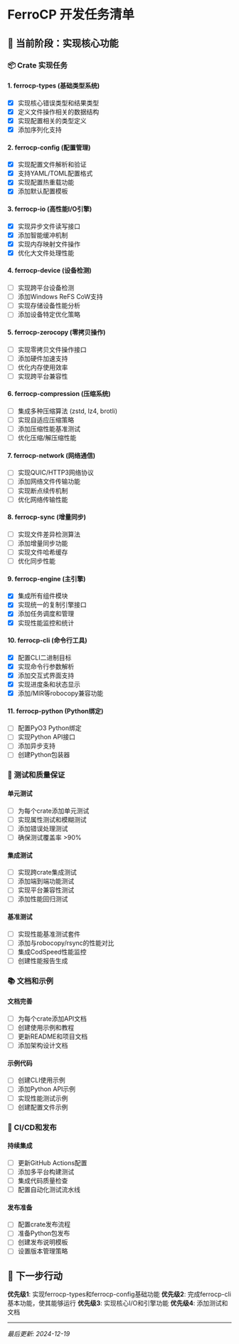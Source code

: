 # FerroCP 开发任务清单

## 🎯 当前阶段：实现核心功能

### 📦 Crate 实现任务

#### 1. ferrocp-types (基础类型系统)
- [x] 实现核心错误类型和结果类型
- [x] 定义文件操作相关的数据结构
- [x] 实现配置相关的类型定义
- [x] 添加序列化支持

#### 2. ferrocp-config (配置管理)
- [x] 实现配置文件解析和验证
- [x] 支持YAML/TOML配置格式
- [x] 实现配置热重载功能
- [x] 添加默认配置模板

#### 3. ferrocp-io (高性能I/O引擎)
- [x] 实现异步文件读写接口
- [x] 添加智能缓冲机制
- [x] 实现内存映射文件操作
- [x] 优化大文件处理性能

#### 4. ferrocp-device (设备检测)
- [ ] 实现跨平台设备检测
- [ ] 添加Windows ReFS CoW支持
- [ ] 实现存储设备性能分析
- [ ] 添加设备特定优化策略

#### 5. ferrocp-zerocopy (零拷贝操作)
- [ ] 实现零拷贝文件操作接口
- [ ] 添加硬件加速支持
- [ ] 优化内存使用效率
- [ ] 实现跨平台兼容性

#### 6. ferrocp-compression (压缩系统)
- [ ] 集成多种压缩算法 (zstd, lz4, brotli)
- [ ] 实现自适应压缩策略
- [ ] 添加压缩性能基准测试
- [ ] 优化压缩/解压缩性能

#### 7. ferrocp-network (网络通信)
- [ ] 实现QUIC/HTTP3网络协议
- [ ] 添加网络文件传输功能
- [ ] 实现断点续传机制
- [ ] 优化网络传输性能

#### 8. ferrocp-sync (增量同步)
- [ ] 实现文件差异检测算法
- [ ] 添加增量同步功能
- [ ] 实现文件哈希缓存
- [ ] 优化同步性能

#### 9. ferrocp-engine (主引擎)
- [x] 集成所有组件模块
- [x] 实现统一的复制引擎接口
- [x] 添加任务调度和管理
- [x] 实现性能监控和统计

#### 10. ferrocp-cli (命令行工具)
- [x] 配置CLI二进制目标
- [x] 实现命令行参数解析
- [x] 添加交互式界面支持
- [x] 实现进度条和状态显示
- [x] 添加/MIR等robocopy兼容功能

#### 11. ferrocp-python (Python绑定)
- [ ] 配置PyO3 Python绑定
- [ ] 实现Python API接口
- [ ] 添加异步支持
- [ ] 创建Python包装器

### 🧪 测试和质量保证

#### 单元测试
- [ ] 为每个crate添加单元测试
- [ ] 实现属性测试和模糊测试
- [ ] 添加错误处理测试
- [ ] 确保测试覆盖率 >90%

#### 集成测试
- [ ] 实现跨crate集成测试
- [ ] 添加端到端功能测试
- [ ] 实现平台兼容性测试
- [ ] 添加性能回归测试

#### 基准测试
- [ ] 实现性能基准测试套件
- [ ] 添加与robocopy/rsync的性能对比
- [ ] 集成CodSpeed性能监控
- [ ] 创建性能报告生成

### 📚 文档和示例

#### 文档完善
- [ ] 为每个crate添加API文档
- [ ] 创建使用示例和教程
- [ ] 更新README和项目文档
- [ ] 添加架构设计文档

#### 示例代码
- [ ] 创建CLI使用示例
- [ ] 添加Python API示例
- [ ] 实现性能测试示例
- [ ] 创建配置文件示例

### 🚀 CI/CD和发布

#### 持续集成
- [ ] 更新GitHub Actions配置
- [ ] 添加多平台构建测试
- [ ] 集成代码质量检查
- [ ] 配置自动化测试流水线

#### 发布准备
- [ ] 配置crate发布流程
- [ ] 准备Python包发布
- [ ] 创建发布说明模板
- [ ] 设置版本管理策略

## 🎯 下一步行动

**优先级1**: 实现ferrocp-types和ferrocp-config基础功能
**优先级2**: 完成ferrocp-cli基本功能，使其能够运行
**优先级3**: 实现核心I/O和引擎功能
**优先级4**: 添加测试和文档

---
*最后更新: 2024-12-19*
